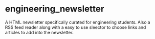 # engineering_newsletter
A HTML newsletter specifically curated for engineering students. Also a RSS feed reader along with a easy to use sleector to choose links and articles to add into the newsletter.
